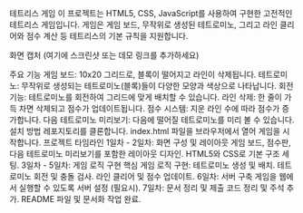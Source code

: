 테트리스 게임
이 프로젝트는 HTML5, CSS, JavaScript를 사용하여 구현한 고전적인 테트리스 게임입니다. 게임은 게임 보드, 무작위로 생성된 테트로미노, 그리고 라인 클리어와 점수 계산 등 테트리스의 기본 규칙을 지원합니다.

화면 캡처
(여기에 스크린샷 또는 데모 링크를 추가하세요)

주요 기능
게임 보드: 10x20 그리드로, 블록이 떨어지고 라인이 삭제됩니다.
테트로미노: 무작위로 생성되는 테트로미노(블록)들이 다양한 모양과 색상으로 나타납니다.
회전 기능: 테트로미노를 회전하여 그리드에 맞게 배치할 수 있습니다.
라인 삭제: 한 줄이 가득 차면 삭제되고 점수가 업데이트됩니다.
점수 시스템: 지운 라인 수에 따라 점수가 증가합니다.
다음 테트로미노 미리보기: 다음에 떨어질 테트로미노를 미리 볼 수 있습니다.
설치 방법
레포지토리를 클론합니다.
index.html 파일을 브라우저에서 열어 게임을 시작합니다.
프로젝트 타임라인
1일차 - 2일차: 화면 구성 및 레이아웃
게임 보드, 점수판, 다음 테트로미노 미리보기를 포함한 레이아웃 디자인.
HTML5와 CSS로 기본 구조 세팅.
3일차 - 5일차: 게임 로직 구현
핵심 게임 로직 구현:
테트로미노 생성 및 배치.
테트로미노 회전 및 충돌 검사.
라인 클리어 및 점수 업데이트.
6일차: 서버 구축
게임을 웹에서 실행할 수 있도록 서버 설정 (필요시).
7일차: 문서 정리 및 제출
코드 정리 및 주석 추가.
README 파일 및 문서화 작업 완료.